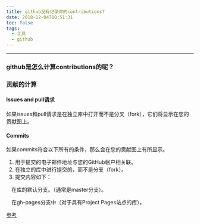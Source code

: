 ```yaml
---
title: github没有记录你的contributions?
date: 2018-12-04T10:51:31
toc: false
tags: 
  - 工具
  - github
---
```

---- 

### github是怎么计算contributions的呢？

>    
### 贡献的计算   
#### Issues and pull请求
如果issues和pull请求是在独立库中打开而不是分叉（fork），它们将显示在您的贡献图上。
#### Commits
如果commits符合以下所有的条件，那么会在您的贡献图上有所显示。
>
1. 用于提交的电子邮件地址与您的GitHub帐户相关联。
2. 在独立的库中进行提交的，而不是分支（fork）。
3. 提交内容如下：
>
&emsp;在库的默认分支。（通常是master分支）。
>
&emsp;在gh-pages分支中（对于具有Project Pages站点的库）。


[参考](https://help.github.com/articles/why-are-my-contributions-not-showing-up-on-my-profile/)